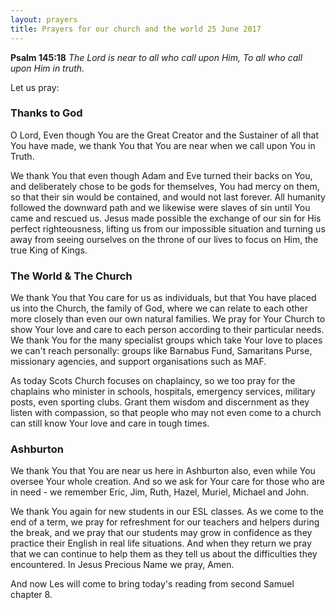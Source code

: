 ```yaml
---
layout: prayers
title: Prayers for our church and the world 25 June 2017
---
```


__Psalm 145:18__ _The Lord is near to all who call upon Him, To all who call upon Him in truth._

Let us pray:
### Thanks to God
O Lord, Even though You are the Great Creator and the Sustainer of all that You have made, we thank You that You are near when we call upon You in Truth. 

We thank You that even though Adam and Eve turned their backs on You, and deliberately chose to be gods for themselves, You had mercy on them, so that their sin would be contained, and would not last forever. All humanity followed the downward path and we likewise were slaves of sin until You came and rescued us.  Jesus made possible the exchange of our sin for His perfect righteousness, lifting us from our impossible situation and turning us away from seeing ourselves on the throne of our lives to focus on Him, the true King of Kings.

### The World & The Church
We thank You that You care for us as individuals, but that You have placed us into the Church, the family of God, where we can relate to each other more closely than even our own natural families. We pray for Your Church to show Your love and care to each person according to their particular needs. We thank You for the many specialist groups which take Your love to places we can't reach personally: groups like Barnabus Fund, Samaritans Purse, missionary agencies, and support organisations such as MAF.

As today Scots Church focuses on chaplaincy, so we too pray for the chaplains who minister in schools, hospitals, emergency services, military posts, even sporting clubs. Grant them wisdom and discernment as they listen with compassion, so that people who may not even come to a church can still know Your love and care in tough times.

### Ashburton
We thank You that You are near us here in Ashburton also, even while You oversee Your whole creation. And so we ask for Your care for those who are in need - we remember Eric, Jim, Ruth, Hazel, Muriel, Michael and John.

We thank You again for new students in our ESL classes. As we come to the end of a term, we pray for refreshment for our teachers and helpers during the break, and we pray that our students may grow in confidence as they practice their English in real life situations. And when they return we pray that we can continue to help them as they tell us about the difficulties they encountered. In Jesus Precious Name we pray, Amen.

And now Les will come to bring today's reading from second Samuel chapter 8. 


